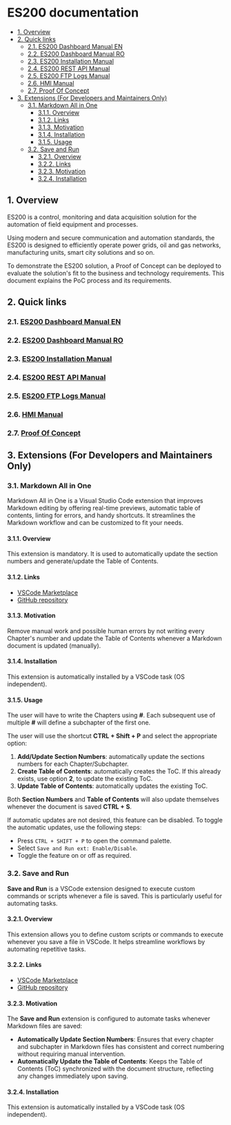 # ES200 documentation <!-- omit from toc -->

- [1. Overview](#1-overview)
- [2. Quick links](#2-quick-links)
  - [2.1. ES200 Dashboard Manual EN](#21-es200-dashboard-manual-en)
  - [2.2. ES200 Dashboard Manual RO](#22-es200-dashboard-manual-ro)
  - [2.3. ES200 Installation Manual](#23-es200-installation-manual)
  - [2.4. ES200 REST API Manual](#24-es200-rest-api-manual)
  - [2.5. ES200 FTP Logs Manual](#25-es200-ftp-logs-manual)
  - [2.6. HMI Manual](#26-hmi-manual)
  - [2.7. Proof Of Concept](#27-proof-of-concept)
- [3. Extensions (For Developers and Maintainers Only)](#3-extensions-for-developers-and-maintainers-only)
  - [3.1. Markdown All in One](#31-markdown-all-in-one)
    - [3.1.1. Overview](#311-overview)
    - [3.1.2. Links](#312-links)
    - [3.1.3. Motivation](#313-motivation)
    - [3.1.4. Installation](#314-installation)
    - [3.1.5. Usage](#315-usage)
  - [3.2. Save and Run](#32-save-and-run)
    - [3.2.1. Overview](#321-overview)
    - [3.2.2. Links](#322-links)
    - [3.2.3. Motivation](#323-motivation)
    - [3.2.4. Installation](#324-installation)


## 1. Overview

ES200 is a control, monitoring and data acquisition solution for the automation of field equipment and processes.

Using modern and secure communication and automation standards, the ES200 is designed to efficiently operate power grids, oil and gas networks, manufacturing units, smart city solutions and so on.

To demonstrate the ES200 solution, a Proof of Concept can be deployed to evaluate the solution's fit to the business and technology requirements. This document explains the PoC process and its requirements.

## 2. Quick links

### 2.1. [ES200 Dashboard Manual EN](ES200/ES200_Dashboard_Manual.md)
### 2.2. [ES200 Dashboard Manual RO](ES200/ES200_Dashboard_Manual_RO.md)
### 2.3. [ES200 Installation Manual](ES200/ES200_Installation_Manual.md)
### 2.4. [ES200 REST API Manual](ES200/ES200_REST_API_Manual.md)
### 2.5. [ES200 FTP Logs Manual](ES200/ES200_FTP_Logs.md)
### 2.6. [HMI Manual](HMI/HMI_Manual.md)
### 2.7. [Proof Of Concept](PoC/Proof_Of_Concept.md)


## 3. Extensions (For Developers and Maintainers Only)

### 3.1. Markdown All in One

Markdown All in One is a Visual Studio Code extension that improves Markdown editing by offering real-time previews, automatic table of contents, linting for errors, and handy shortcuts. It streamlines the Markdown workflow and can be customized to fit your needs.

#### 3.1.1. Overview
This extension is mandatory. It is used to automatically update the section numbers and generate/update the Table of Contents.

#### 3.1.2. Links
- [VSCode Marketplace](https://marketplace.visualstudio.com/items?itemName=yzhang.markdown-all-in-one)
- [GitHub repository](https://github.com/yzhang-gh/vscode-markdown?tab=readme-ov-file#latest-development-build)


#### 3.1.3. Motivation
Remove manual work and possible human errors by not writing every Chapter's number and update the Table of Contents whenever a Markdown document is updated (manually).

#### 3.1.4. Installation
This extension is automatically installed by a VSCode task (OS independent).

#### 3.1.5. Usage
The user will have to write the Chapters using **#**. Each subsequent use of multiple **#** will define a subchapter of the first one.

The user will use the shortcut **CTRL + Shift + P** and select the appropriate option:
1. **Add/Update Section Numbers**: automatically update the sections numbers for each Chapter/Subchapter. 
2. **Create Table of Contents**: automatically creates the ToC. If this already exists, use option **2**, to update the existing ToC.
3. **Update Table of Contents**: automatically updates the existing ToC.

Both **Section Numbers** and **Table of Contents** will also update themselves whenever the document is saved **CTRL + S**.

If automatic updates are not desired, this feature can be disabled. To toggle the automatic updates, use the following steps:
* Press `CTRL + SHIFT + P` to open the command palette.
* Select `Save and Run ext: Enable/Disable`.
* Toggle the feature on or off as required.

### 3.2. Save and Run

**Save and Run** is a VSCode extension designed to execute custom commands or scripts whenever a file is saved. This is particularly useful for automating tasks.

#### 3.2.1. Overview

This extension allows you to define custom scripts or commands to execute whenever you save a file in VSCode. It helps streamline workflows by automating repetitive tasks.

#### 3.2.2. Links
- [VSCode Marketplace](https://marketplace.visualstudio.com/items?itemName=padjon.save-and-run-ext)
- [GitHub repository](https://github.com/padjon/vscode-save-and-run-ext)

#### 3.2.3. Motivation

The **Save and Run** extension is configured to automate tasks whenever Markdown files are saved:

* **Automatically Update Section Numbers**: Ensures that every chapter and subchapter in Markdown files has consistent and correct numbering without requiring manual intervention.
* **Automatically Update the Table of Contents**: Keeps the Table of Contents (ToC) synchronized with the document structure, reflecting any changes immediately upon saving.

#### 3.2.4. Installation

This extension is automatically installed by a VSCode task (OS independent).
